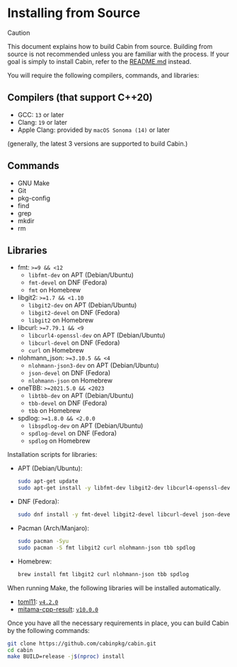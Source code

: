 # Installing from Source

> [!CAUTION]
> This document explains how to build Cabin from source. Building from source is not recommended unless you are familiar with the process. If your goal is simply to install Cabin, refer to the [README.md](README.md) instead.

You will require the following compilers, commands, and libraries:

## Compilers (that support C++20)

* GCC: `13` or later
* Clang: `19` or later
* Apple Clang: provided by `macOS Sonoma (14)` or later

(generally, the latest 3 versions are supported to build Cabin.)

## Commands

* GNU Make
* Git
* pkg-config
* find
* grep
* mkdir
* rm

## Libraries

* fmt: `>=9 && <12`
    * `libfmt-dev` on APT (Debian/Ubuntu)
    * `fmt-devel` on DNF (Fedora)
    * `fmt` on Homebrew
* libgit2: `>=1.7 && <1.10`
    * `libgit2-dev` on APT (Debian/Ubuntu)
    * `libgit2-devel` on DNF (Fedora)
    * `libgit2` on Homebrew
* libcurl: `>=7.79.1 && <9`
    * `libcurl4-openssl-dev` on APT (Debian/Ubuntu)
    * `libcurl-devel` on DNF (Fedora)
    * `curl` on Homebrew
* nlohmann_json: `>=3.10.5 && <4`
    * `nlohmann-json3-dev` on APT (Debian/Ubuntu)
    * `json-devel` on DNF (Fedora)
    * `nlohmann-json` on Homebrew
* oneTBB: `>=2021.5.0 && <2023`
    * `libtbb-dev` on APT (Debian/Ubuntu)
    * `tbb-devel` on DNF (Fedora)
    * `tbb` on Homebrew
* spdlog: `>=1.8.0 && <2.0.0`
    * `libspdlog-dev` on APT (Debian/Ubuntu)
    * `spdlog-devel` on DNF (Fedora)
    * `spdlog` on Homebrew

Installation scripts for libraries:

* APT (Debian/Ubuntu):
  ```sh
  sudo apt-get update
  sudo apt-get install -y libfmt-dev libgit2-dev libcurl4-openssl-dev nlohmann-json3-dev libtbb-dev libspdlog-dev
  ```
* DNF (Fedora):
  ```sh
  sudo dnf install -y fmt-devel libgit2-devel libcurl-devel json-devel tbb-devel spdlog-devel
  ```
* Pacman (Arch/Manjaro):
  ```sh
  sudo pacman -Syu
  sudo pacman -S fmt libgit2 curl nlohmann-json tbb spdlog
  ```
* Homebrew:
  ```sh
  brew install fmt libgit2 curl nlohmann-json tbb spdlog
  ```

When running Make, the following libraries will be installed automatically.

* [toml11](https://github.com/ToruNiina/toml11): [`v4.2.0`](https://github.com/ToruNiina/toml11/releases/tag/v4.2.0)
* [mitama-cpp-result](https://github.com/loliGothicK/mitama-cpp-result): [`v10.0.0`](https://github.com/loliGothicK/mitama-cpp-result/releases/tag/v10.0.0)

Once you have all the necessary requirements in place, you can build Cabin by the following commands:

```bash
git clone https://github.com/cabinpkg/cabin.git
cd cabin
make BUILD=release -j$(nproc) install
```
